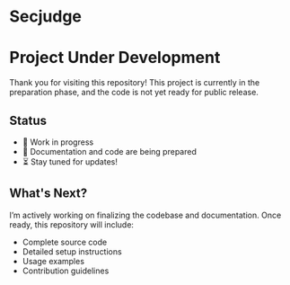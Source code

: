 # Secjudge

# Project Under Development

Thank you for visiting this repository! This project is currently in the preparation phase, and the code is not yet ready for public release.

## Status
- 🚧 Work in progress
- 📝 Documentation and code are being prepared
- ⏳ Stay tuned for updates!

## What's Next?
I’m actively working on finalizing the codebase and documentation. Once ready, this repository will include:
- Complete source code
- Detailed setup instructions
- Usage examples
- Contribution guidelines